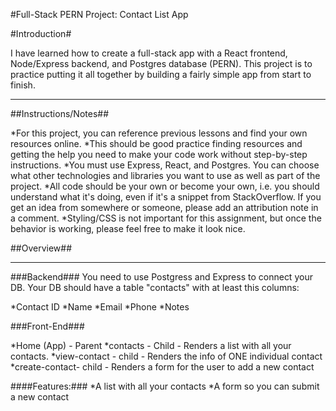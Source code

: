 #Full-Stack PERN Project: Contact List App

#Introduction#

I have learned how to create a full-stack app with a React frontend, Node/Express backend, and Postgres database (PERN). This project is to practice putting it all together by building a fairly simple app from start to finish.

***

##Instructions/Notes##

*For this project, you can reference previous lessons and find your own resources online. *This should be good practice finding resources and getting the help you need to make your code work without step-by-step instructions.
*You must use Express, React, and Postgres. You can choose what other technologies and libraries you want to use as well as part of the project.
*All code should be your own or become your own, i.e. you should understand what it's doing, even if it's a snippet from StackOverflow. If you get an idea from somewhere or someone, please add an attribution note in a comment.
*Styling/CSS is not important for this assignment, but once the behavior is working, please feel free to make it look nice.


##Overview##
***

###Backend###
You need to use Postgress and Express to connect your DB. Your DB should have a table "contacts" with at least this columns:

*Contact ID
*Name
*Email
*Phone
*Notes

###Front-End###

*Home (App) - Parent
*contacts - Child - Renders a list with all your contacts.
*view-contact - child - Renders the info of ONE individual contact
*create-contact- child - Renders a form for the user to add a new contact

####Features:###
*A list with all your contacts
*A form so you can submit a new contact
